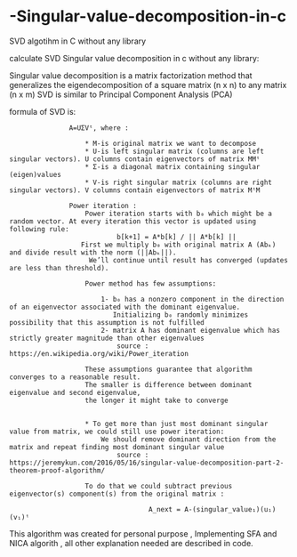 # -Singular-value-decomposition-in-c
SVD algotihm in C without any library

calculate SVD Singular value decomposition in c without any library:
  
   Singular value decomposition is a matrix factorization method that
   generalizes the eigendecomposition of a square matrix (n x n) to any matrix (n x m)
   SVD is similar to Principal Component Analysis (PCA)
  
  formula of SVD is:
                   
                   A=UΣVᵗ, where :
  
                       * M-is original matrix we want to decompose
                       * U-is left singular matrix (columns are left singular vectors). U columns contain eigenvectors of matrix MMᵗ
                       * Σ-is a diagonal matrix containing singular (eigen)values  
                       * V-is right singular matrix (columns are right singular vectors). V columns contain eigenvectors of matrix MᵗM
  
                   Power iteration :
                       Power iteration starts with b₀ which might be a random vector. At every iteration this vector is updated using following rule:
                               b[k+1] = A*b[k] / || A*b[k] ||
                      First we multiply b₀ with original matrix A (Abₖ) and divide result with the norm (||Abₖ||).
                        We’ll continue until result has converged (updates are less than threshold).
  
                       Power method has few assumptions:
  
                           1- b₀ has a nonzero component in the direction of an eigenvector associated with the dominant eigenvalue. 
                              Initializing b₀ randomly minimizes possibility that this assumption is not fulfilled
                           2- matrix A has dominant eigenvalue which has strictly greater magnitude than other eigenvalues 
                               source : https://en.wikipedia.org/wiki/Power_iteration
  
                       These assumptions guarantee that algorithm converges to a reasonable result. 
                       The smaller is difference between dominant eigenvalue and second eigenvalue,
                       the longer it might take to converge
  
  
                       * To get more than just most dominant singular value from matrix, we could still use power iteration: 
                           We should remove dominant direction from the matrix and repeat finding most dominant singular value 
                               source : https://jeremykun.com/2016/05/16/singular-value-decomposition-part-2-theorem-proof-algorithm/
  
                       To do that we could subtract previous eigenvector(s) component(s) from the original matrix :
                           
                                       A_next = A-(singular_value₁)(u₁)(v₁)ᵗ
                                       
  This algorithm was created for personal purpose , Implementing SFA and NICA algorith , all other explanation needed are described in code.
